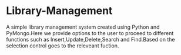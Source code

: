 # Library-Management
A simple library management system created using Python and PyMongo.Here we provide options to the user to proceed to different functions such as Insert,Update,Delete,Search and Find.Based on the selection control goes to the releveant fuction. 
